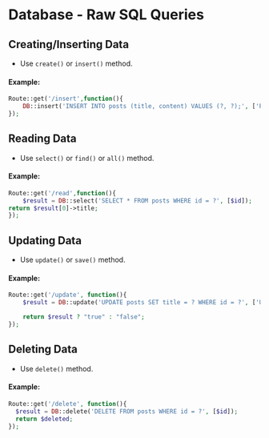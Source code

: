 # Database - Raw SQL Queries

## Creating/Inserting Data
- Use `create()` or `insert()` method.
#### Example:
```php
Route::get('/insert',function(){
    DB::insert('INSERT INTO posts (title, content) VALUES (?, ?);', ['PHP with laravel', 'PHP laravel is the best thing that has happened']);
});
```

## Reading Data
- Use `select()` or `find()` or `all()` method.
#### Example:
```php
Route::get('/read',function(){
    $result = DB::select('SELECT * FROM posts WHERE id = ?', [$id]);
return $result[0]->title;
});
```

## Updating Data
- Use `update()` or `save()` method.
#### Example:
```php
Route::get('/update', function(){
    $result = DB::update('UPDATE posts SET title = ? WHERE id = ?', ['Updated title', 1]);

    return $result ? "true" : "false";
});
```

## Deleting Data
- Use `delete()` method.
#### Example:
```php
Route::get('/delete', function(){
  $result = DB::delete('DELETE FROM posts WHERE id = ?', [$id]);
  return $deleted;
});
```



